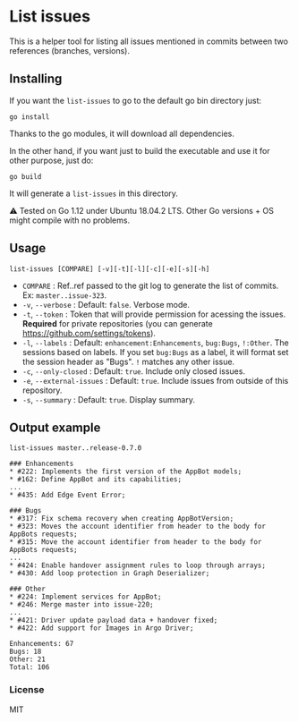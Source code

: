 # List issues

This is a helper tool for listing all issues mentioned in commits between two
references (branches, versions).

## Installing

If you want the `list-issues` to go to the default go bin directory just:

```
go install
```

Thanks to the go modules, it will download all dependencies.

In the other hand, if you want just to build the executable and use it for other purpose,
just do:  

```
go build
```

It will generate a `list-issues` in this directory.

:warning: Tested on Go 1.12 under Ubuntu 18.04.2 LTS. Other Go versions + OS might
compile with no problems. 

## Usage

```
list-issues [COMPARE] [-v][-t][-l][-c][-e][-s][-h]
```

* `COMPARE`                 : Ref..ref passed to the git log to generate the list of commits. Ex: `master..issue-323`.
* `-v`, `--verbose`         : Default: `false`. Verbose mode.
* `-t`, `--token`           : Token that will provide permission for acessing the issues. **Required** for private repositories (you can generate https://github.com/settings/tokens).
* `-l`, `--labels`          : Default: `enhancement:Enhancements`, `bug:Bugs`, `!:Other`. The sessions based on labels. If you set `bug:Bugs` as a label, it will format set the session header as "Bugs". `!` matches any other issue. 
* `-c`, `--only-closed`     : Default: `true`. Include only closed issues. 
* `-e`, `--external-issues` : Default: `true`. Include issues from outside of this repository.
* `-s`, `--summary`         : Default: `true`. Display summary.

## Output example

```
list-issues master..release-0.7.0
```

```
### Enhancements
* #222: Implements the first version of the AppBot models;
* #162: Define AppBot and its capabilities;
...
* #435: Add Edge Event Error;

### Bugs
* #317: Fix schema recovery when creating AppBotVersion;
* #323: Moves the account identifier from header to the body for AppBots requests;
* #315: Move the account identifier from header to the body for AppBots requests;
...
* #424: Enable handover assignment rules to loop through arrays;
* #430: Add loop protection in Graph Deserializer;

### Other
* #224: Implement services for AppBot;
* #246: Merge master into issue-220;
...
* #421: Driver update payload data + handover fixed;
* #422: Add support for Images in Argo Driver;

Enhancements: 67
Bugs: 18
Other: 21
Total: 106
```

### License

MIT